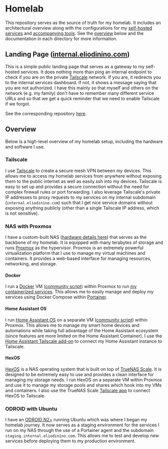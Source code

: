 # Homelab

This repository serves as the source of truth for my homelab. It includes an architectural overview along with the configurations for my [self-hosted services](./services/) and [accompanying tools](./tools). See the [overview](#overview) below and the documentation in each directory for more information.

## Landing Page ([internal.eliodinino.com](https://internal.eliodinino.com))

This is a simple public landing page that serves as a gateway to my self-hosted services. It does nothing more than ping an internal endpoint to check if you are on the private [Tailscale](#tailscale) network. If you are, it redirects you to the internal services dashboard. If not, it shows a message saying that you are not authorized. I have this mainly so that myself and others on the network (e.g. my family) don't have to remember many different service URLs and so that we get a quick reminder that we need to enable Tailscale if we forgot.

See the corresponding repository [here](https://github.com/ElioDiNino/internal.eliodinino.com).

## Overview

Below is a high-level overview of my homelab setup, including the hardware and software I use.

### Tailscale

I use [Tailscale](https://tailscale.com/) to create a secure mesh VPN between my devices. This allows me to access my homelab services from anywhere without exposing them to the public internet as well as easily ssh into my devices. Tailscale is easy to set up and provides a secure connection without the need for complex firewall rules or port forwarding. I also leverage Tailscale's private IP addresses to proxy requests to my services on my internal subdomain (`internal.eliodinino.com`) such that I get nice service domains without exposing anything publicly (other than a single Tailscale IP address, which is not sensitive).

### NAS with Proxmox

I have a custom-built NAS ([hardware details here](https://ca.pcpartpicker.com/b/DxrD4D)) that serves as the backbone of my homelab. It is equipped with many terabytes of storage and runs [Proxmox](https://proxmox.com/) as the hypervisor. Proxmox is an extremely powerful virtualization platform that I use to manage my virtual machines and containers. It provides a web-based interface for managing resources, networking, and storage.

#### Docker

I run a [Docker](https://docker.com/) VM ([community script](https://community-scripts.github.io/ProxmoxVE/scripts?id=docker-vm)) within Proxmox to run [my containerized services](./services/). This allows me to easily manage and deploy my services using Docker Compose within [Portainer](https://portainer.io/).

#### Home Assistant OS

I run [Home Assistant OS](https://home-assistant.io/) on a separate VM ([community script](https://community-scripts.github.io/ProxmoxVE/scripts?id=haos-vm)) within Proxmox. This allows me to manage my smart home devices and automations while taking full advantage of the Home Assistant ecosystem (since features are more limited on the Home Assistant Container). I use the [Home Assistant Tailscale add-on](https://github.com/hassio-addons/addon-tailscale) to connect my Home Assistant instance to Tailscale.

#### HexOS

[HexOS](https://hexos.com/) is a NAS operating system that is built on top of [TrueNAS Scale](https://www.truenas.com/truenas-scale/). It is designed to be extremely easy to use and provides a clean interface for managing my storage needs. I run HexOS on a separate VM within Proxmox and use it to manage my storage pools and shares which hook into my VMs and containers. I also use the TrueNAS Scale [Tailscale app](https://www.truenas.com/apps/) to connect HexOS to Tailscale.

### ODROID with Ubuntu

I have an [ODROID N2+](https://wiki.odroid.com/odroid-n2/odroid-n2) running Ubuntu which was where I began my homelab journey. It now serves as a staging environment for the services I run on my NAS through the use of a Portainer agent and the subdomain `staging.internal.eliodinino.com`. This allows me to test and develop new services before deploying them to my production environment.
